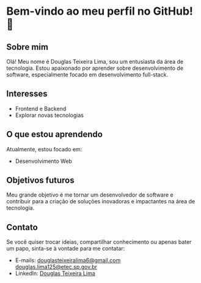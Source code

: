 # Bem-vindo ao meu perfil no GitHub! 👋

## Sobre mim
Olá! Meu nome é Douglas Teixeira Lima, sou um entusiasta da área de tecnologia. Estou apaixonado por aprender sobre desenvolvimento de software, especialmente focado em desenvolvimento full-stack.

## Interesses
- Frontend e Backend
- Explorar novas tecnologias

## O que estou aprendendo
Atualmente, estou focado em:
- Desenvolvimento Web

## Objetivos futuros
Meu grande objetivo é me tornar um desenvolvedor de software e contribuir para a criação de soluções inovadoras e impactantes na área de tecnologia.

## Contato
Se você quiser trocar ideias, compartilhar conhecimento ou apenas bater um papo, sinta-se à vontade para me contatar:
- E-mails: [douglasteixeiralima6@gmail.com](mailto:seuemail@email.com)
           [douglas.lima125@etec.sp.gov.br](mailto:seuemail@email.com)  
- LinkedIn: [Douglas Teixeira Lima](https://www.linkedin.com/in/douglastlima/)


